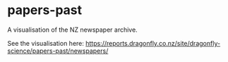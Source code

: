 # papers-past

A visualisation of the NZ newspaper archive.

See the visualisation here: https://reports.dragonfly.co.nz/site/dragonfly-science/papers-past/newspapers/
